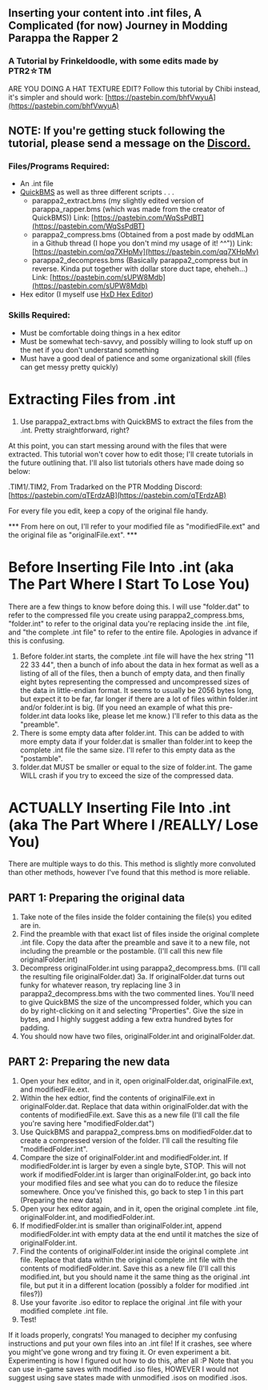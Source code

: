 ## Inserting your content into .int files, A Complicated (for now) Journey in Modding Parappa the Rapper 2

### A Tutorial by Frinkeldoodle, with some edits made by PTR2☆TM

ARE YOU DOING A HAT TEXTURE EDIT?
Follow this tutorial by Chibi instead, it's simpler and should work:
[https://pastebin.com/bhfVwyuA](https://pastebin.com/bhfVwyuA)


## NOTE: If you're getting stuck following the tutorial, please send a message on the [Discord.](https://discord.gg/NgA47V9)

### Files/Programs Required:
- An .int file
- [QuickBMS](http://aluigi.altervista.org/papers/quickbms.zip) as well as three different scripts . . .
	- parappa2_extract.bms (my slightly edited version of parappa_rapper.bms (which was made from the creator of QuickBMS))
		Link: [https://pastebin.com/WqSsPdBT](https://pastebin.com/WqSsPdBT)
	- parappa2_compress.bms (Obtained from a post made by oddMLan in a Github thread (I hope you don't mind my usage of it! ^^"))
		Link: [https://pastebin.com/qq7XHpMv](https://pastebin.com/qq7XHpMv)
	- parappa2_decompress.bms (Basically parappa2_compress but in reverse. Kinda put together with dollar store duct tape, eheheh...)
		Link: [https://pastebin.com/sUPW8Mdb](https://pastebin.com/sUPW8Mdb)
- Hex editor (I myself use [HxD Hex Editor](https://mh-nexus.de/en/downloads.php?product=HxD20))

### Skills Required:
- Must be comfortable doing things in a hex editor
- Must be somewhat tech-savvy, and possibly willing to look stuff up on the net if you don't understand something
- Must have a good deal of patience and some organizational skill (files can get messy pretty quickly)

# Extracting Files from .int

1. Use parappa2_extract.bms with QuickBMS to extract the files from the .int. Pretty straightforward, right?

At this point, you can start messing around with the files that were extracted. This tutorial won't cover how to edit those; I'll create tutorials in the future outlining that. I'll also list tutorials others have made doing so below:

.TIM1/.TIM2, From Tradarked on the PTR Modding Discord: [https://pastebin.com/qTErdzAB](https://pastebin.com/qTErdzAB)

For every file you edit, keep a copy of the original file handy. 

*** From here on out, I'll refer to your modified file as "modifiedFile.ext" and the original file as "originalFile.ext". ***

# Before Inserting File Into .int (aka The Part Where I Start To Lose You)

There are a few things to know before doing this. I will use "folder.dat" to refer to the compressed file you create using parappa2_compress.bms, "folder.int" to refer to the original data you're replacing inside the .int file, and "the complete .int file" to refer to the entire file. Apologies in advance if this is confusing.
1. Before folder.int starts, the complete .int file will have the hex string "11 22 33 44", then a bunch of info about the data in hex format as well as a listing of all of the files, then a bunch of empty data, and then finally eight bytes representing the compressed and uncompressed sizes of the data in little-endian format. It seems to usually be 2056 bytes long, but expect it to be far, far longer if there are a lot of files within folder.int and/or folder.int is big. (If you need an example of what this pre-folder.int data looks like, please let me know.) I'll refer to this data as the "preamble".
2. There is some empty data after folder.int. This can be added to with more empty data if your folder.dat is smaller than folder.int to keep the complete .int file the same size. I'll refer to this empty data as the "postamble".
3. folder.dat MUST be smaller or equal to the size of folder.int. The game WILL crash if you try to exceed the size of the compressed data.



# ACTUALLY Inserting File Into .int (aka The Part Where I /REALLY/ Lose You)

There are multiple ways to do this. This method is slightly more convoluted than other methods, however I've found that this method is more reliable.

## PART 1: Preparing the original data

1. Take note of the files inside the folder containing the file(s) you edited are in.
2. Find the preamble with that exact list of files inside the original complete .int file. Copy the data after the preamble and save it to a new file, not including the preamble or the postamble. (I'll call this new file originalFolder.int)
3. Decompress originalFolder.int using parappa2_decompress.bms. (I'll call the resulting file originalFolder.dat)
	3a. If originalFolder.dat turns out funky for whatever reason, try replacing line 3 in parappa2_decompress.bms with the two 
	commented lines. You'll need to give QuickBMS the size of the uncompressed folder, which you can do by right-clicking on it and
	selecting "Properties". Give the size in bytes, and I highly suggest adding a few extra hundred bytes for padding.
4. You should now have two files, originalFolder.int and originalFolder.dat.


## PART 2: Preparing the new data

1. Open your hex editor, and in it, open originalFolder.dat, originalFile.ext, and modifiedFile.ext.
2. Within the hex edtior, find the contents of originalFile.ext in originalFolder.dat. Replace that data within originalFolder.dat with the contents of modifiedFile.ext. Save this as a new file (I'll call the file you're saving here "modifiedFolder.dat")
3. Use QuickBMS and parappa2_compress.bms on modifiedFolder.dat to create a compressed version of the folder. I'll call the resulting file "modifiedFolder.int".
4. Compare the size of originalFolder.int and modifiedFolder.int. If modifiedFolder.int is larger by even a single byte, STOP. This will not work if modifiedFolder.int is larger than originalFolder.int, go back into your modified files and see what you can do to reduce the filesize somewhere. Once you've finished this, go back to step 1 in this part (Preparing the new data)
5. Open your hex editor again, and in it, open the original complete .int file, originalFolder.int, and modifiedFolder.int.
6. If modifiedFolder.int is smaller than originalFolder.int, append modifiedFolder.int with empty data at the end until it matches the size of originalFolder.int.
7. Find the contents of originalFolder.int inside the original complete .int file. Replace that data within the original complete .int file with the contents of modifiedFolder.int. Save this as a new file (I'll call this modified.int, but you should name it the same thing as the original .int file, but put it in a different location (possibly a folder for modified .int files?))
8. Use your favorite .iso editor to replace the original .int file with your modified complete .int file.
9. Test!

If it loads properly, congrats! You managed to decipher my confusing instructions and put your own files into an .int file!
If it crashes, see where you might've gone wrong and try fixing it. Or even experiment a bit. Experimenting is how I figured out how to do this, after all :P
Note that you can use in-game saves with modified .iso files, HOWEVER I would not suggest using save states made with unmodified .isos on modified .isos.
